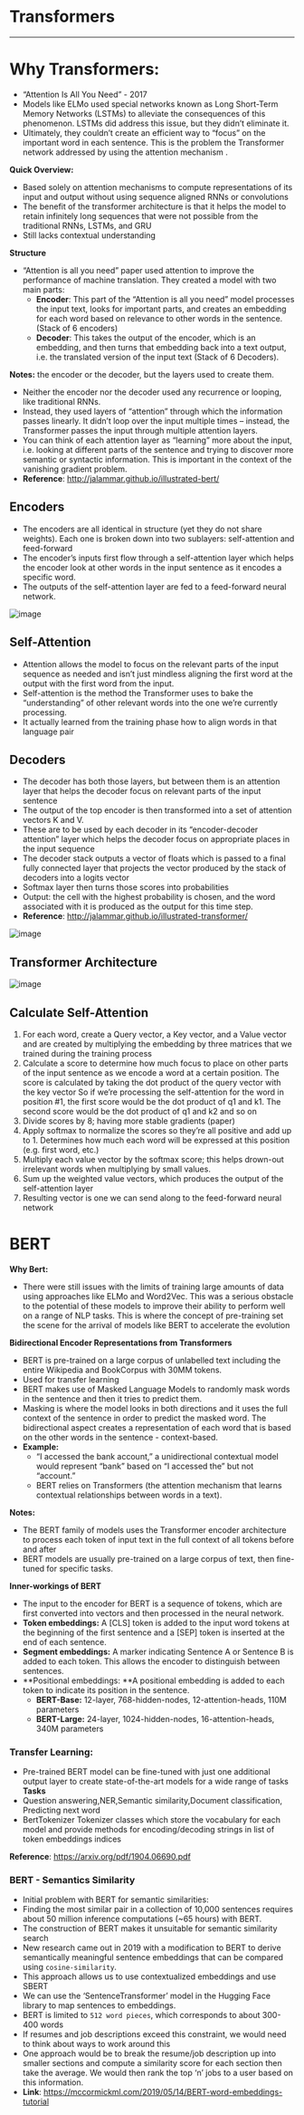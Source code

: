 # Transformers
_____

# Why Transformers: 
- “Attention Is All You Need” - 2017
- Models like ELMo used special networks known as Long Short-Term Memory Networks (LSTMs) to alleviate the consequences of this phenomenon. LSTMs did address this issue, but they didn’t eliminate it. 
- Ultimately, they couldn’t create an efficient way to “focus” on the important word in each sentence. This is the problem the Transformer network addressed by using the attention mechanism .

**Quick Overview:**
- Based solely on attention mechanisms to compute representations of its input and output without using sequence aligned RNNs or convolutions 
- The benefit of the transformer architecture is that it helps the model to retain infinitely long sequences that were not possible from the traditional RNNs, LSTMs, and GRU
- Still lacks contextual understanding 

**Structure**
- “Attention is all you need” paper used attention to improve the performance of machine translation. They created a model with two main parts:
  - **Encoder**: This part of the “Attention is all you need” model processes the input text, looks for important parts, and creates an embedding for each word based on relevance to other words in the sentence. (Stack of 6 encoders)
  - **Decoder**: This takes the output of the encoder, which is an embedding, and then turns that embedding back into a text output, i.e. the translated version of the input text (Stack of 6 Decoders).

**Notes:**
the encoder or the decoder, but the layers used to create them. 
- Neither the encoder nor the decoder used any recurrence or looping, like traditional RNNs. 
- Instead, they used layers of “attention” through which the information passes linearly. It didn’t loop over the input multiple times – instead, the Transformer passes the input through multiple attention layers. 
- You can think of each attention layer as “learning” more about the input, i.e. looking at different parts of the sentence and trying to discover more semantic or syntactic information. This is important in the context of the vanishing gradient problem.
- **Reference**: http://jalammar.github.io/illustrated-bert/

## Encoders
- The encoders are all identical in structure (yet they do not share weights). Each one is broken down into two sublayers: self-attention and feed-forward 
- The encoder’s inputs first flow through a self-attention layer which helps the encoder look at other words in the input sentence as it encodes a specific word.
- The outputs of the self-attention layer are fed to a feed-forward neural network. 

![image](../assets/encoder.png)

## Self-Attention 
- Attention allows the model to focus on the relevant parts of the input sequence as needed and isn’t just mindless aligning the first word at the output with the first word from the input. 
- Self-attention is the method the Transformer uses to bake the “understanding” of other relevant words into the one we’re currently processing.
- It actually learned from the training phase how to align words in that language pair 

## Decoders
- The decoder has both those layers, but between them is an attention layer that helps the decoder focus on relevant parts of the input sentence
- The output of the top encoder is then transformed into a set of attention vectors K and V. 
- These are to be used by each decoder in its “encoder-decoder attention” layer which helps the decoder focus on appropriate places in the input sequence
- The decoder stack outputs a vector of floats which is passed to a final fully connected layer that projects the vector produced by the stack of decoders into a logits vector
- Softmax layer then turns those scores into probabilities
- Output: the cell with the highest probability is chosen, and the word associated with it is produced as the output for this time step.
- **Reference**: http://jalammar.github.io/illustrated-transformer/

![image](../assets/decoder.png)

## Transformer Architecture

![image](../assets/bert1.png)

## Calculate Self-Attention 
1. For each word, create a Query vector, a Key vector, and a Value vector and are created by multiplying the embedding by three matrices that we trained during the training process
2. Calculate a score to determine how much focus to place on other parts of the input sentence as we encode a word at a certain position.
The score is calculated by taking the dot product of the query vector with the key vector 
 So if we’re processing the self-attention for the word in position #1, the first score would be the dot product of q1 and k1. 
The second score would be the dot product of q1 and k2 and so on
3. Divide scores by 8; having more stable gradients (paper)
4. Apply softmax to normalize the scores so they’re all positive and add up to 1.
Determines how much each word will be expressed at this position (e.g. first word, etc.)
5. Multiply each value vector by the softmax score; this helps drown-out irrelevant words when multiplying by small values.
6. Sum up the weighted value vectors, which produces the output of the self-attention layer
7. Resulting vector is one we can send along to the feed-forward neural network

# BERT

**Why Bert:** 
- There were still issues with the limits of training large amounts of data using approaches like ELMo and Word2Vec. This was a serious obstacle to the potential of these models to improve their ability to perform well on a range of NLP tasks. This is where the concept of pre-training set the scene for the arrival of models like BERT to accelerate the evolution

**Bidirectional Encoder Representations from Transformers**
- BERT is pre-trained on a large corpus of unlabelled text including the entire Wikipedia and BookCorpus with 30MM tokens. 
- Used for transfer learning  
- BERT makes use of Masked Language Models to randomly mask words in the sentence and then it tries to predict them. 
- Masking is where the model looks in both directions and it uses the full context of the sentence in order to predict the masked word.
The bidirectional aspect creates a representation of each word that is based on the other words in the sentence  - context-based. 
- **Example:**
  - “I accessed the bank account,” a unidirectional contextual model would represent “bank” based on “I accessed the” but not “account.”
  - BERT relies on Transformers (the attention mechanism that learns contextual relationships between words in a text).

**Notes:**
- The BERT family of models uses the Transformer encoder architecture to process each token of input text in the full context of all tokens before and after
- BERT models are usually pre-trained on a large corpus of text, then fine-tuned for specific tasks.

**Inner-workings of BERT**
- The input to the encoder for BERT is a sequence of tokens, which are first converted into vectors and then processed in the neural network.
- **Token embeddings:** A [CLS] token is added to the input word tokens at the beginning of the first sentence and a [SEP] token is inserted at the end of each sentence.
- **Segment embeddings:** A marker indicating Sentence A or Sentence B is added to each token. This allows the encoder to distinguish between sentences.
- **Positional embeddings: **A positional embedding is added to each token to indicate its position in the sentence.
  - **BERT-Base:** 12-layer, 768-hidden-nodes, 12-attention-heads, 110M parameters	
  - **BERT-Large:** 24-layer, 1024-hidden-nodes, 16-attention-heads, 340M parameters

### Transfer Learning:
- Pre-trained BERT model can be fine-tuned with just one additional output layer to create state-of-the-art models for a wide range of tasks
**Tasks**
- Question answering,NER,Semantic similarity,Document classification, Predicting next word
- BertTokenizer
Tokenizer classes which store the vocabulary for each model and provide methods for encoding/decoding strings in list of token embeddings indices

**Reference**: https://arxiv.org/pdf/1904.06690.pdf

### BERT - Semantics Similarity

- Initial problem with BERT for semantic similarities:
- Finding the most similar pair in a collection of 10,000 sentences requires about 50 million inference computations (~65 hours) with BERT. 
- The construction of BERT makes it unsuitable for semantic similarity search 
- New research came out in 2019 with a modification to BERT to derive semantically meaningful sentence embeddings that can be compared using `cosine-similarity`.
- This approach allows us to use contextualized embeddings and use SBERT
- We can use the ‘SentenceTransformer’ model in the Hugging Face library to map sentences to embeddings.
- BERT is limited to `512 word pieces`, which corresponds to about 300-400 words 
- If resumes and job descriptions exceed this constraint, we would need to think about ways to work around this
- One approach would be to break the resume/job description up into smaller sections and compute a similarity score for each section then take the average. We would then rank the top ‘n’ jobs to a user based on this information.
- **Link**: https://mccormickml.com/2019/05/14/BERT-word-embeddings-tutorial










